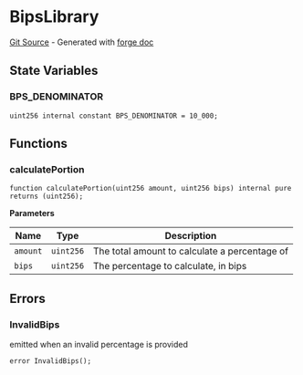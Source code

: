 # BipsLibrary
[Git Source](https://github.com/uniswap/v4-periphery/blob/ea2bf2e1ba6863bb809fc2ff791744f308c4a26d/src/libraries/BipsLibrary.sol) - Generated with [forge doc](https://book.getfoundry.sh/reference/forge/forge-doc)


## State Variables
### BPS_DENOMINATOR

```solidity
uint256 internal constant BPS_DENOMINATOR = 10_000;
```


## Functions
### calculatePortion


```solidity
function calculatePortion(uint256 amount, uint256 bips) internal pure returns (uint256);
```
**Parameters**

|Name|Type|Description|
|----|----|-----------|
|`amount`|`uint256`|The total amount to calculate a percentage of|
|`bips`|`uint256`|The percentage to calculate, in bips|


## Errors
### InvalidBips
emitted when an invalid percentage is provided


```solidity
error InvalidBips();
```

